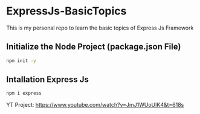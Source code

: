 # ExpressJs-BasicTopics
This is my personal repo to learn the basic topics of Express Js Framework


## Initialize the Node Project (package.json File)
``` bash
npm init -y
```

## Intallation Express Js 
```bash
npm i express
```


YT Project: https://www.youtube.com/watch?v=JmJ1WUoUIK4&t=618s
